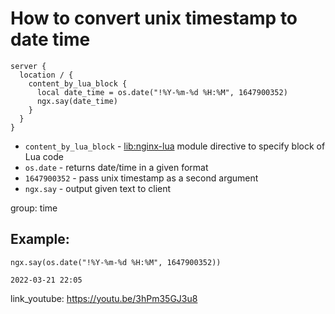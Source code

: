 # How to convert unix timestamp to date time

```nginx
server {
  location / {
    content_by_lua_block {
      local date_time = os.date("!%Y-%m-%d %H:%M", 1647900352)
      ngx.say(date_time)
    }
  }
}
```

- `content_by_lua_block` - [lib:nginx-lua](/nginx-lua/how-to-install-nginx-lua-module-in-ubuntu-ubuntuversion) module directive to specify block of Lua code
- `os.date` - returns date/time in a given format
- `1647900352` - pass unix timestamp as a second argument
- `ngx.say` - output given text to client

group: time

## Example: 
```nginx
ngx.say(os.date("!%Y-%m-%d %H:%M", 1647900352))
```
```
2022-03-21 22:05

```

link_youtube: https://youtu.be/3hPm35GJ3u8
